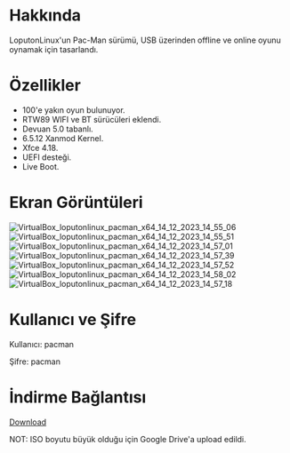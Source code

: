 # Hakkında
LoputonLinux'un Pac-Man sürümü, USB üzerinden offline ve online oyunu oynamak için tasarlandı.

# Özellikler
* 100'e yakın oyun bulunuyor.
* RTW89 WIFI ve BT sürücüleri eklendi.
* Devuan 5.0 tabanlı.
* 6.5.12 Xanmod Kernel.
* Xfce 4.18.
* UEFI desteği.
* Live Boot.

# Ekran Görüntüleri
![VirtualBox_loputonlinux_pacman_x64_14_12_2023_14_55_06](https://github.com/endor79/LoputonLinux_Pac-Man/assets/105305285/16b1d08c-8263-47c4-b28d-a83d342315ae)
![VirtualBox_loputonlinux_pacman_x64_14_12_2023_14_55_51](https://github.com/endor79/LoputonLinux_Pac-Man/assets/105305285/8fd576ef-c474-455c-9436-70b5c6161ba3)
![VirtualBox_loputonlinux_pacman_x64_14_12_2023_14_57_01](https://github.com/endor79/LoputonLinux_Pac-Man/assets/105305285/afecf0ec-7287-4300-b8d2-38bcb8e02c59)
![VirtualBox_loputonlinux_pacman_x64_14_12_2023_14_57_39](https://github.com/endor79/LoputonLinux_Pac-Man/assets/105305285/a5e1937c-a699-4d01-b607-7438146517c5)
![VirtualBox_loputonlinux_pacman_x64_14_12_2023_14_57_52](https://github.com/endor79/LoputonLinux_Pac-Man/assets/105305285/de86bf85-1ba1-4dbd-b2c4-a6ec53eca547)
![VirtualBox_loputonlinux_pacman_x64_14_12_2023_14_58_02](https://github.com/endor79/LoputonLinux_Pac-Man/assets/105305285/a3bd9c12-bd40-41f6-a7e7-d42c2cfbeea6)
![VirtualBox_loputonlinux_pacman_x64_14_12_2023_14_57_18](https://github.com/endor79/LoputonLinux_Pac-Man/assets/105305285/7ed36889-9ff1-4880-b556-10d64e84c9a2)

# Kullanıcı ve Şifre
Kullanıcı: pacman

Şifre: pacman

# İndirme Bağlantısı
[Download](https://drive.google.com/file/d/1pynvWaYGNS9NF_-GQ67cQDztR4GNAe_6/view)

NOT: ISO boyutu büyük olduğu için Google Drive'a upload edildi.
